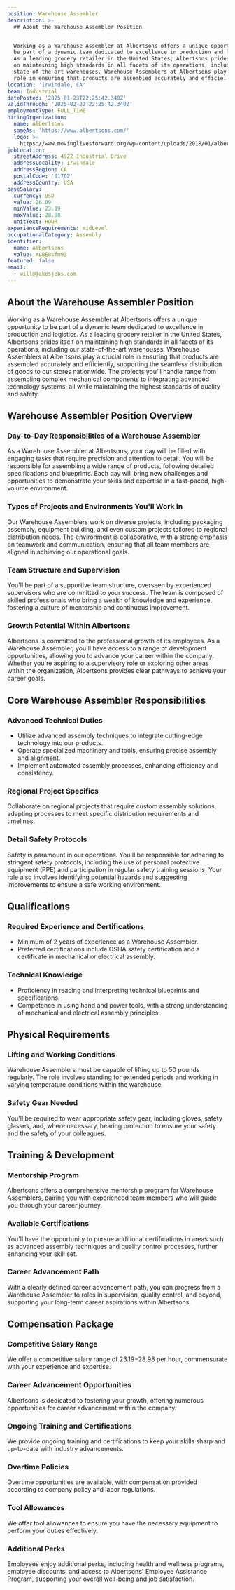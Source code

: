 ```yaml
---
position: Warehouse Assembler
description: >-
  ## About the Warehouse Assembler Position


  Working as a Warehouse Assembler at Albertsons offers a unique opportunity to
  be part of a dynamic team dedicated to excellence in production and logistics.
  As a leading grocery retailer in the United States, Albertsons prides itself
  on maintaining high standards in all facets of its operations, including our
  state-of-the-art warehouses. Warehouse Assemblers at Albertsons play a crucial
  role in ensuring that products are assembled accurately and efficie...
location: 'Irwindale, CA'
team: Industrial
datePosted: '2025-01-23T22:25:42.340Z'
validThrough: '2025-02-22T22:25:42.340Z'
employmentType: FULL_TIME
hiringOrganization:
  name: Albertsons
  sameAs: 'https://www.albertsons.com/'
  logo: >-
    https://www.movinglivesforward.org/wp-content/uploads/2018/01/albertsons-logo.png
jobLocation:
  streetAddress: 4922 Industrial Drive
  addressLocality: Irwindale
  addressRegion: CA
  postalCode: '91702'
  addressCountry: USA
baseSalary:
  currency: USD
  value: 26.09
  minValue: 23.19
  maxValue: 28.98
  unitText: HOUR
experienceRequirements: midLevel
occupationalCategory: Assembly
identifier:
  name: Albertsons
  value: ALBE8sfm93
featured: false
email:
  - will@jakesjobs.com
---
```




## About the Warehouse Assembler Position

Working as a Warehouse Assembler at Albertsons offers a unique opportunity to be part of a dynamic team dedicated to excellence in production and logistics. As a leading grocery retailer in the United States, Albertsons prides itself on maintaining high standards in all facets of its operations, including our state-of-the-art warehouses. Warehouse Assemblers at Albertsons play a crucial role in ensuring that products are assembled accurately and efficiently, supporting the seamless distribution of goods to our stores nationwide. The projects you'll handle range from assembling complex mechanical components to integrating advanced technology systems, all while maintaining the highest standards of quality and safety.

## Warehouse Assembler Position Overview

### Day-to-Day Responsibilities of a Warehouse Assembler

As a Warehouse Assembler at Albertsons, your day will be filled with engaging tasks that require precision and attention to detail. You will be responsible for assembling a wide range of products, following detailed specifications and blueprints. Each day will bring new challenges and opportunities to demonstrate your skills and expertise in a fast-paced, high-volume environment.

### Types of Projects and Environments You'll Work In

Our Warehouse Assemblers work on diverse projects, including packaging assembly, equipment building, and even custom projects tailored to regional distribution needs. The environment is collaborative, with a strong emphasis on teamwork and communication, ensuring that all team members are aligned in achieving our operational goals.

### Team Structure and Supervision

You'll be part of a supportive team structure, overseen by experienced supervisors who are committed to your success. The team is composed of skilled professionals who bring a wealth of knowledge and experience, fostering a culture of mentorship and continuous improvement.

### Growth Potential Within Albertsons

Albertsons is committed to the professional growth of its employees. As a Warehouse Assembler, you'll have access to a range of development opportunities, allowing you to advance your career within the company. Whether you're aspiring to a supervisory role or exploring other areas within the organization, Albertsons provides clear pathways to achieve your career goals.

## Core Warehouse Assembler Responsibilities

### Advanced Technical Duties

- Utilize advanced assembly techniques to integrate cutting-edge technology into our products.
- Operate specialized machinery and tools, ensuring precise assembly and alignment.
- Implement automated assembly processes, enhancing efficiency and consistency.

### Regional Project Specifics

Collaborate on regional projects that require custom assembly solutions, adapting processes to meet specific distribution requirements and timelines.

### Detail Safety Protocols

Safety is paramount in our operations. You'll be responsible for adhering to stringent safety protocols, including the use of personal protective equipment (PPE) and participation in regular safety training sessions. Your role also involves identifying potential hazards and suggesting improvements to ensure a safe working environment.

## Qualifications

### Required Experience and Certifications

- Minimum of 2 years of experience as a Warehouse Assembler.
- Preferred certifications include OSHA safety certification and a certificate in mechanical or electrical assembly.

### Technical Knowledge

- Proficiency in reading and interpreting technical blueprints and specifications.
- Competence in using hand and power tools, with a strong understanding of mechanical and electrical assembly principles.

## Physical Requirements

### Lifting and Working Conditions

Warehouse Assemblers must be capable of lifting up to 50 pounds regularly. The role involves standing for extended periods and working in varying temperature conditions within the warehouse. 

### Safety Gear Needed

You'll be required to wear appropriate safety gear, including gloves, safety glasses, and, where necessary, hearing protection to ensure your safety and the safety of your colleagues.

## Training & Development

### Mentorship Program

Albertsons offers a comprehensive mentorship program for Warehouse Assemblers, pairing you with experienced team members who will guide you through your career journey.

### Available Certifications

You'll have the opportunity to pursue additional certifications in areas such as advanced assembly techniques and quality control processes, further enhancing your skill set.

### Career Advancement Path

With a clearly defined career advancement path, you can progress from a Warehouse Assembler to roles in supervision, quality control, and beyond, supporting your long-term career aspirations within Albertsons.

## Compensation Package

### Competitive Salary Range

We offer a competitive salary range of $23.19-$28.98 per hour, commensurate with your experience and expertise.

### Career Advancement Opportunities

Albertsons is dedicated to fostering your growth, offering numerous opportunities for career advancement within the company.

### Ongoing Training and Certifications

We provide ongoing training and certifications to keep your skills sharp and up-to-date with industry advancements.

### Overtime Policies

Overtime opportunities are available, with compensation provided according to company policy and labor regulations.

### Tool Allowances

We offer tool allowances to ensure you have the necessary equipment to perform your duties effectively.

### Additional Perks

Employees enjoy additional perks, including health and wellness programs, employee discounts, and access to Albertsons' Employee Assistance Program, supporting your overall well-being and job satisfaction.
